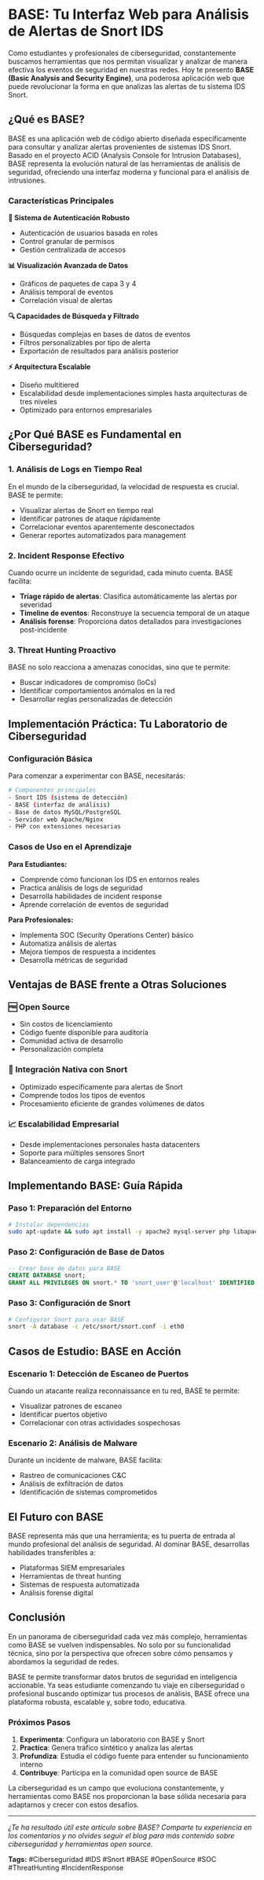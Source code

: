 # BASE: Tu Interfaz Web para Análisis de Alertas de Snort IDS

Como estudiantes y profesionales de ciberseguridad, constantemente buscamos herramientas que nos permitan visualizar y analizar de manera efectiva los eventos de seguridad en nuestras redes. Hoy te presento **BASE (Basic Analysis and Security Engine)**, una poderosa aplicación web que puede revolucionar la forma en que analizas las alertas de tu sistema IDS Snort.

## ¿Qué es BASE?

BASE es una aplicación web de código abierto diseñada específicamente para consultar y analizar alertas provenientes de sistemas IDS Snort. Basado en el proyecto ACID (Analysis Console for Intrusion Databases), BASE representa la evolución natural de las herramientas de análisis de seguridad, ofreciendo una interfaz moderna y funcional para el análisis de intrusiones.

### Características Principales

**🔐 Sistema de Autenticación Robusto**
- Autenticación de usuarios basada en roles
- Control granular de permisos
- Gestión centralizada de accesos

**📊 Visualización Avanzada de Datos**
- Gráficos de paquetes de capa 3 y 4
- Análisis temporal de eventos
- Correlación visual de alertas

**🔍 Capacidades de Búsqueda y Filtrado**
- Búsquedas complejas en bases de datos de eventos
- Filtros personalizables por tipo de alerta
- Exportación de resultados para análisis posterior

**⚡ Arquitectura Escalable**
- Diseño multitiered
- Escalabilidad desde implementaciones simples hasta arquitecturas de tres niveles
- Optimizado para entornos empresariales

## ¿Por Qué BASE es Fundamental en Ciberseguridad?

### 1. Análisis de Logs en Tiempo Real

En el mundo de la ciberseguridad, la velocidad de respuesta es crucial. BASE te permite:

- Visualizar alertas de Snort en tiempo real
- Identificar patrones de ataque rápidamente
- Correlacionar eventos aparentemente desconectados
- Generar reportes automatizados para management

### 2. Incident Response Efectivo

Cuando ocurre un incidente de seguridad, cada minuto cuenta. BASE facilita:

- **Triage rápido de alertas**: Clasifica automáticamente las alertas por severidad
- **Timeline de eventos**: Reconstruye la secuencia temporal de un ataque
- **Análisis forense**: Proporciona datos detallados para investigaciones post-incidente

### 3. Threat Hunting Proactivo

BASE no solo reacciona a amenazas conocidas, sino que te permite:

- Buscar indicadores de compromiso (IoCs)
- Identificar comportamientos anómalos en la red
- Desarrollar reglas personalizadas de detección

## Implementación Práctica: Tu Laboratorio de Ciberseguridad

### Configuración Básica

Para comenzar a experimentar con BASE, necesitarás:

```bash
# Componentes principales
- Snort IDS (sistema de detección)
- BASE (interfaz de análisis)
- Base de datos MySQL/PostgreSQL
- Servidor web Apache/Nginx
- PHP con extensiones necesarias
```

### Casos de Uso en el Aprendizaje

**Para Estudiantes:**
- Comprende cómo funcionan los IDS en entornos reales
- Practica análisis de logs de seguridad
- Desarrolla habilidades de incident response
- Aprende correlación de eventos de seguridad

**Para Profesionales:**
- Implementa SOC (Security Operations Center) básico
- Automatiza análisis de alertas
- Mejora tiempos de respuesta a incidentes
- Desarrolla métricas de seguridad

## Ventajas de BASE frente a Otras Soluciones

### 🆓 Open Source
- Sin costos de licenciamiento
- Código fuente disponible para auditoría
- Comunidad activa de desarrollo
- Personalización completa

### 🔧 Integración Nativa con Snort
- Optimizado específicamente para alertas de Snort
- Comprende todos los tipos de eventos
- Procesamiento eficiente de grandes volúmenes de datos

### 📈 Escalabilidad Empresarial
- Desde implementaciones personales hasta datacenters
- Soporte para múltiples sensores Snort
- Balanceamiento de carga integrado

## Implementando BASE: Guía Rápida

### Paso 1: Preparación del Entorno
```bash
# Instalar dependencias
sudo apt-update && sudo apt install -y apache2 mysql-server php libapache2-mod-php
```

### Paso 2: Configuración de Base de Datos
```sql
-- Crear base de datos para BASE
CREATE DATABASE snort;
GRANT ALL PRIVILEGES ON snort.* TO 'snort_user'@'localhost' IDENTIFIED BY 'tu_password';
```

### Paso 3: Configuración de Snort
```bash
# Configurar Snort para usar BASE
snort -A database -c /etc/snort/snort.conf -i eth0
```

## Casos de Estudio: BASE en Acción

### Escenario 1: Detección de Escaneo de Puertos
Cuando un atacante realiza reconnaissance en tu red, BASE te permite:
- Visualizar patrones de escaneo
- Identificar puertos objetivo
- Correlacionar con otras actividades sospechosas

### Escenario 2: Análisis de Malware
Durante un incidente de malware, BASE facilita:
- Rastreo de comunicaciones C&C
- Análisis de exfiltración de datos
- Identificación de sistemas comprometidos

## El Futuro con BASE

BASE representa más que una herramienta; es tu puerta de entrada al mundo profesional del análisis de seguridad. Al dominar BASE, desarrollas habilidades transferibles a:

- Plataformas SIEM empresariales
- Herramientas de threat hunting
- Sistemas de respuesta automatizada
- Análisis forense digital

## Conclusión

En un panorama de ciberseguridad cada vez más complejo, herramientas como BASE se vuelven indispensables. No solo por su funcionalidad técnica, sino por la perspectiva que ofrecen sobre cómo pensamos y abordamos la seguridad de redes.

BASE te permite transformar datos brutos de seguridad en inteligencia accionable. Ya seas estudiante comenzando tu viaje en ciberseguridad o profesional buscando optimizar tus procesos de análisis, BASE ofrece una plataforma robusta, escalable y, sobre todo, educativa.

### Próximos Pasos

1. **Experimenta**: Configura un laboratorio con BASE y Snort
2. **Practica**: Genera tráfico sintético y analiza las alertas
3. **Profundiza**: Estudia el código fuente para entender su funcionamiento interno
4. **Contribuye**: Participa en la comunidad open source de BASE

La ciberseguridad es un campo que evoluciona constantemente, y herramientas como BASE nos proporcionan la base sólida necesaria para adaptarnos y crecer con estos desafíos.

---

*¿Te ha resultado útil este artículo sobre BASE? Comparte tu experiencia en los comentarios y no olvides seguir el blog para más contenido sobre ciberseguridad y herramientas open source.*

**Tags:** #Ciberseguridad #IDS #Snort #BASE #OpenSource #SOC #ThreatHunting #IncidentResponse